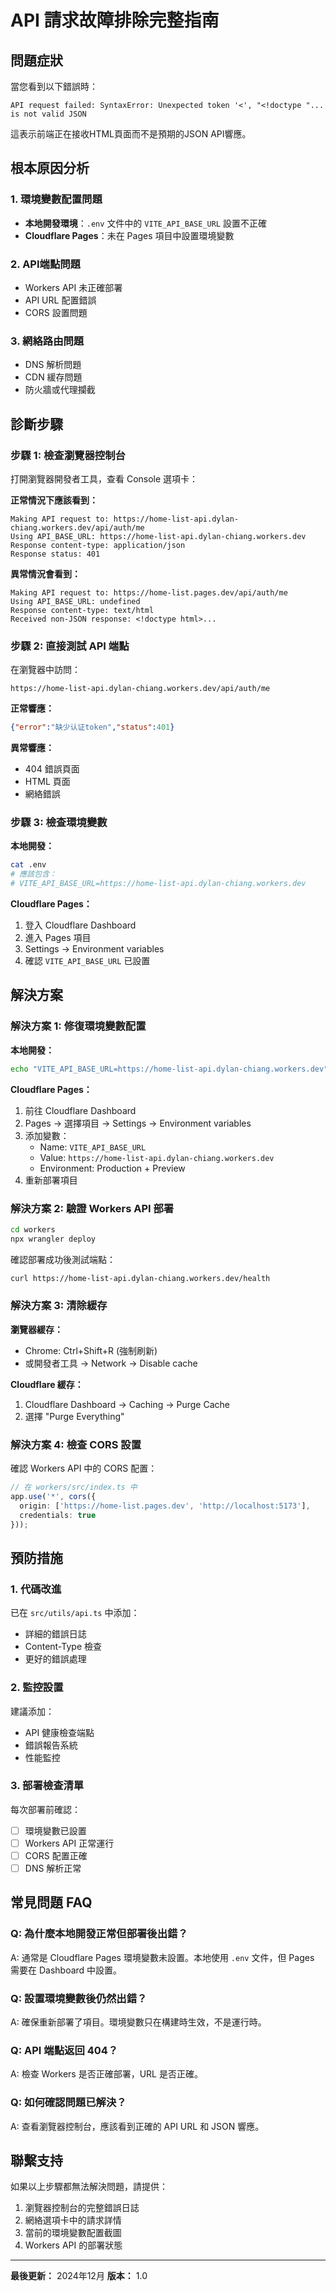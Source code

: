 # API 請求故障排除完整指南

## 問題症狀

當您看到以下錯誤時：
```
API request failed: SyntaxError: Unexpected token '<', "<!doctype "... is not valid JSON
```

這表示前端正在接收HTML頁面而不是預期的JSON API響應。

## 根本原因分析

### 1. 環境變數配置問題
- **本地開發環境**：`.env` 文件中的 `VITE_API_BASE_URL` 設置不正確
- **Cloudflare Pages**：未在 Pages 項目中設置環境變數

### 2. API端點問題
- Workers API 未正確部署
- API URL 配置錯誤
- CORS 設置問題

### 3. 網絡路由問題
- DNS 解析問題
- CDN 緩存問題
- 防火牆或代理攔截

## 診斷步驟

### 步驟 1: 檢查瀏覽器控制台

打開瀏覽器開發者工具，查看 Console 選項卡：

**正常情況下應該看到：**
```
Making API request to: https://home-list-api.dylan-chiang.workers.dev/api/auth/me
Using API_BASE_URL: https://home-list-api.dylan-chiang.workers.dev
Response content-type: application/json
Response status: 401
```

**異常情況會看到：**
```
Making API request to: https://home-list.pages.dev/api/auth/me
Using API_BASE_URL: undefined
Response content-type: text/html
Received non-JSON response: <!doctype html>...
```

### 步驟 2: 直接測試 API 端點

在瀏覽器中訪問：
```
https://home-list-api.dylan-chiang.workers.dev/api/auth/me
```

**正常響應：**
```json
{"error":"缺少认证token","status":401}
```

**異常響應：**
- 404 錯誤頁面
- HTML 頁面
- 網絡錯誤

### 步驟 3: 檢查環境變數

**本地開發：**
```bash
cat .env
# 應該包含：
# VITE_API_BASE_URL=https://home-list-api.dylan-chiang.workers.dev
```

**Cloudflare Pages：**
1. 登入 Cloudflare Dashboard
2. 進入 Pages 項目
3. Settings → Environment variables
4. 確認 `VITE_API_BASE_URL` 已設置

## 解決方案

### 解決方案 1: 修復環境變數配置

**本地開發：**
```bash
echo "VITE_API_BASE_URL=https://home-list-api.dylan-chiang.workers.dev" > .env
```

**Cloudflare Pages：**
1. 前往 Cloudflare Dashboard
2. Pages → 選擇項目 → Settings → Environment variables
3. 添加變數：
   - Name: `VITE_API_BASE_URL`
   - Value: `https://home-list-api.dylan-chiang.workers.dev`
   - Environment: Production + Preview
4. 重新部署項目

### 解決方案 2: 驗證 Workers API 部署

```bash
cd workers
npx wrangler deploy
```

確認部署成功後測試端點：
```bash
curl https://home-list-api.dylan-chiang.workers.dev/health
```

### 解決方案 3: 清除緩存

**瀏覽器緩存：**
- Chrome: Ctrl+Shift+R (強制刷新)
- 或開發者工具 → Network → Disable cache

**Cloudflare 緩存：**
1. Cloudflare Dashboard → Caching → Purge Cache
2. 選擇 "Purge Everything"

### 解決方案 4: 檢查 CORS 設置

確認 Workers API 中的 CORS 配置：
```typescript
// 在 workers/src/index.ts 中
app.use('*', cors({
  origin: ['https://home-list.pages.dev', 'http://localhost:5173'],
  credentials: true
}));
```

## 預防措施

### 1. 代碼改進

已在 `src/utils/api.ts` 中添加：
- 詳細的錯誤日誌
- Content-Type 檢查
- 更好的錯誤處理

### 2. 監控設置

建議添加：
- API 健康檢查端點
- 錯誤報告系統
- 性能監控

### 3. 部署檢查清單

每次部署前確認：
- [ ] 環境變數已設置
- [ ] Workers API 正常運行
- [ ] CORS 配置正確
- [ ] DNS 解析正常

## 常見問題 FAQ

### Q: 為什麼本地開發正常但部署後出錯？
A: 通常是 Cloudflare Pages 環境變數未設置。本地使用 `.env` 文件，但 Pages 需要在 Dashboard 中設置。

### Q: 設置環境變數後仍然出錯？
A: 確保重新部署了項目。環境變數只在構建時生效，不是運行時。

### Q: API 端點返回 404？
A: 檢查 Workers 是否正確部署，URL 是否正確。

### Q: 如何確認問題已解決？
A: 查看瀏覽器控制台，應該看到正確的 API URL 和 JSON 響應。

## 聯繫支持

如果以上步驟都無法解決問題，請提供：
1. 瀏覽器控制台的完整錯誤日誌
2. 網絡選項卡中的請求詳情
3. 當前的環境變數配置截圖
4. Workers API 的部署狀態

---

**最後更新：** 2024年12月
**版本：** 1.0
